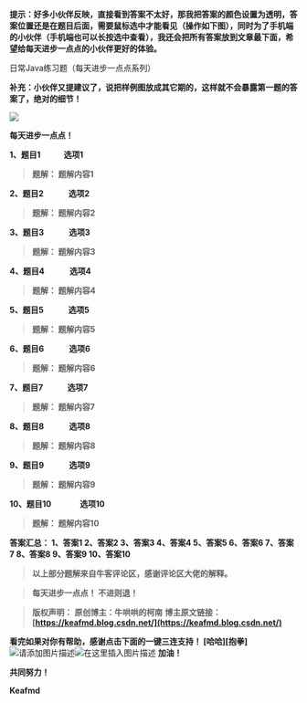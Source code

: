**提示：好多小伙伴反映，直接看到答案不太好，那我把答案的颜色设置为透明，答案位置还是在题目后面，需要鼠标选中才能看见（操作如下图），同时为了手机端的小伙伴（手机端也可以长按选中查看），我还会把所有答案放到文章最下面，希望给每天进步一点点的小伙伴更好的体验。**

日常Java练习题（每天进步一点点系列）

**补充：小伙伴又提建议了，说把样例图放成其它期的，这样就不会暴露第一题的答案了，绝对的细节！**

![](https://img-blog.csdnimg.cn/1952ed2d599843838f12ca8cc37b180d.png)

**每天进步一点点！**

**1、题目1
<font color = white>答案1</font>
选项1**

>**题解：
>题解内容1**

**2、题目2
<font color = white>答案2</font>
选项2**

>**题解：
>题解内容2**

**3、题目3
<font color = white>答案3</font>
选项3**

>**题解：
>题解内容3**

**4、题目4
<font color = white>答案4</font>
选项4**

>**题解：
>题解内容4**

**5、题目5
<font color = white>答案5</font>
选项5**

>**题解：
>题解内容5**

**6、题目6
<font color = white>答案6</font>
选项6**

>**题解：
>题解内容6**

**7、题目7
<font color = white>答案7</font>
选项7**

>**题解：
>题解内容7**

**8、题目8
<font color = white>答案8</font>
选项8**

>**题解：
>题解内容8**

**9、题目9
<font color = white>答案9</font>
选项9**

>**题解：
>题解内容9**

**10、题目10
<font color = white>答案10</font>
选项10**

>**题解：
>题解内容10**


**答案汇总：
1、答案1
2、答案2
3、答案3
4、答案4
5、答案5
6、答案6
7、答案7
8、答案8
9、答案9
10、答案10** 



>**以上部分题解来自牛客评论区，感谢评论区大佬的解释。**

>**每天进步一点点！
>不进则退！**

>**版权声明：**
>**原创博主：牛哄哄的柯南**
>**博主原文链接：[https://keafmd.blog.csdn.net/](https://keafmd.blog.csdn.net/)**



**看完如果对你有帮助，感谢点击下面的一键三连支持！
[哈哈][抱拳]**
![请添加图片描述](https://img-blog.csdnimg.cn/e76df83ccd6d4e139968fbb68f7b1f99.png)![在这里插入图片描述](https://img-blog.csdnimg.cn/20201023201048810.gif#pic_center)
**加油！**

**共同努力！**

**Keafmd**